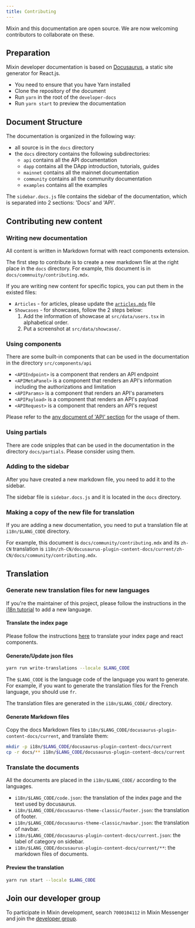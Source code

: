 ```yaml
---
title: Contributing
---
```


Mixin and this documentation are open source. We are now welcoming contributors to collaborate on these.

## Preparation

Mixin developer documentation is based on [Docusaurus](https://docusaurus.io/docs/en/latest/), a static site generator for React.js.

- You need to ensure that you have Yarn installed
- Clone the repository of the document
- Run `yarn` in the root of the `developer-docs`
- Run `yarn start` to preview the documentation

## Document Structure

The documentation is organized in the following way:

- all source is in the `docs` directory
- the `docs` directory contains the following subdirectories:
  - `api` contains all the API documentation
  - `dapp` contains all the DApp introduction, tutorials, guides
  - `mainnet` contains all the mainnet documentation
  - `community` contains all the community documentation
  - `examples` contains all the examples

The `sidebar.docs.js` file contains the sidebar of the documentation, which is separated into 2 sections: 'Docs' and 'API'.

## Contributing new content

### Writing new documentation

All content is written in Markdown format with react components extension.

The first step to contribute is to create a new markdown file at the right place in the `docs` directory.
For example, this document is in `docs/commnuity/contributing.mdx`.

If you are writing new content for specific topics, you can put them in the existed files:

- `Articles` - for articles, please update the [`articles.mdx`](./articles) file
- `Showcases` - for showcases, follow the 2 steps below:
  1. Add the information of showcase at `src/data/users.tsx` in alphabetical order.
  2. Put a screenshot at `src/data/showcase/`.

### Using components

There are some built-in components that can be used in the documentation in the directory `src/components/api`

- `<APIEndpoint>` is a component that renders an API endpoint
- `<APIMetaPanel>` is a component that renders an API's information including the authorizations and limitation
- `<APIParams>` is a component that renders an API's parameters
- `<APIPayload>` is a component that renders an API's payload
- `<APIRequest>` is a component that renders an API's request

Please refer to the [any document of 'API' section](/docs/api/guide) for the usage of them.

### Using partials

There are code snipples that can be used in the documentation in the directory `docs/partials`. Please consider using them.

### Adding to the sidebar

After you have created a new markdown file, you need to add it to the sidebar.

The sidebar file is `sidebar.docs.js` and it is located in the `docs` directory.

### Making a copy of the new file for translation

If you are adding a new documentation, you need to put a translation file at `i18n/$LANG_CODE` directory.

For example, this document is `docs/community/contributing.mdx` and its `zh-CN` translation is `i18n/zh-CN/docusaurus-plugin-content-docs/current/zh-CN/docs/community/contributing.mdx`.

## Translation

### Generate new translation files for new languages

If you're the maintainer of this project, please follow the instructions in the [i18n tutorial](https://docusaurus.io/docs/i18n/tutorial) to add a new language.

#### Translate the index page

Please follow the instructions [here](https://docusaurus.io/docs/i18n/tutorial#use-the-translation-apis) to translate your index page and react components.

#### Generate/Update json files

```bash
yarn run write-translations --locale $LANG_CODE
```

The `$LANG_CODE` is the language code of the language you want to generate. For example, if you want to generate the translation files for the French language, you should use `fr`.

The translation files are generated in the `i18n/$LANG_CODE/` directory.

#### Generate Markdown files

Copy the docs Markdown files to `i18n/$LANG_CODE/docusaurus-plugin-content-docs/current`, and translate them:

```bash
mkdir -p i18n/$LANG_CODE/docusaurus-plugin-content-docs/current
cp -r docs/** i18n/$LANG_CODE/docusaurus-plugin-content-docs/current
```

### Translate the documents

All the documents are placed in the `i18n/$LANG_CODE/` according to the languages.

- `i18n/$LANG_CODE/code.json`: the translation of the index page and the text used by docusaurus.
- `i18n/$LANG_CODE/docusaurus-theme-classic/footer.json`: the translation of footer.
- `i18n/$LANG_CODE/docusaurus-theme-classic/navbar.json`: the translation of navbar.
- `i18n/$LANG_CODE/docusaurus-plugin-content-docs/current.json`: the label of category on sidebar.
- `i18n/$LANG_CODE/docusaurus-plugin-content-docs/current/**`: the markdown files of documents.

#### Preview the translation

```bash
yarn run start --locale $LANG_CODE
```

## Join our developer group

To participate in Mixin development, search `7000104112` in Mixin Messenger and join the [developer group](https://supergroup.mixin.fan/#/7000104112/home).
